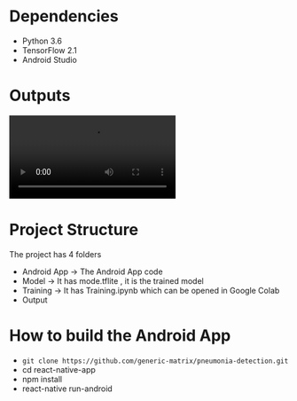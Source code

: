 # Dependencies

* Python 3.6
* TensorFlow 2.1
* Android Studio

# Outputs

![](https://github.com/generic-matrix/android-face-mask-detection/blob/main/Output/output.mp4?raw=true)


# Project Structure

The project has 4 folders

* Android App -> The Android App code
* Model -> It has mode.tflite , it is the trained model
* Training -> It has Training.ipynb which can be opened in Google Colab
* Output

# How to build the Android App

* ```git clone https://github.com/generic-matrix/pneumonia-detection.git```
* cd react-native-app
* npm install
* react-native run-android



